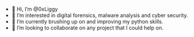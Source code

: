 - 👋 Hi, I’m @0xLiggy
- 👀 I’m interested in digital forensics, malware analysis and cyber security.
- 🌱 I’m currently brushing up on and improving my python skills.
- 💞️ I’m looking to collaborate on any project that I could help on.

<!---
0xLiggy/0xLiggy is a ✨ special ✨ repository because its `README.md` (this file) appears on your GitHub profile.
You can click the Preview link to take a look at your changes.
--->

